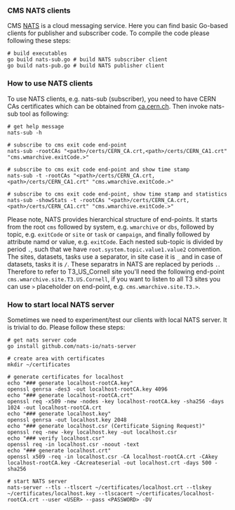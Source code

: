 ### CMS NATS clients
CMS [NATS](http://nats.io) is a cloud messaging service. Here you can find
basic Go-based clients for publisher and subscriber code. To compile the code
please following these steps:

```
# build executables
go build nats-sub.go # build NATS subscriber client
go build nats-pub.go # build NATS publisher client
```

### How to use NATS clients
To use NATS clients, e.g. nats-sub (subscriber), you need to have
CERN CAs certificates which can be obtained from
[ca.cern.ch](https://cafiles.cern.ch/cafiles/certificates/Download.aspx?ca=cern).
Then invoke nats-sub tool as following:
```
# get help message
nats-sub -h

# subscribe to cms exit code end-point
nats-sub -rootCAs "<path>/certs/CERN_CA.crt,<path>/certs/CERN_CA1.crt" "cms.wmarchive.exitCode.>"

# subscribe to cms exit code end-point and show time stamp
nats-sub -t -rootCAs "<path>/certs/CERN_CA.crt,<path>/certs/CERN_CA1.crt" "cms.wmarchive.exitCode.>"

# subscribe to cms exit code end-point, show time stamp and statistics
nats-sub -showStats -t -rootCAs "<path>/certs/CERN_CA.crt,<path>/certs/CERN_CA1.crt" "cms.wmarchive.exitCode.>"
```

Please note, NATS provides hierarchical structure of end-points. It starts from
the root `cms` followed by system, e.g. `wmarchive` or `dbs`, followed by
topic, e.g. `exitCode` or `site` or `task` or `campaign`, and finally followed
by attribute namd or value, e.g. `exitCode`. Each nested sub-topic is divided
by period `.`, such that we have `root.system.topic.value1.value2` convention.
The sites, datasets, tasks use a separator, in site case it is `_` and in case
of datasets, tasks it is `/`. These separatrs in NATS are replaced by periods
`.`. Therefore to refer to T3_US_Cornell site you'll need the following
end-point `cms.wmarchive.site.T3.US.Cornell`, if you want to listen to
all T3 sites you can use `>` placeholder on end-point, e.g.
`cms.wmarchive.site.T3.>`.

### How to start local NATS server
Sometimes we need to experiment/test our clients with local NATS server.
It is trivial to do. Please follow these steps:
```
# get nats server code
go install github.com/nats-io/nats-server

# create area with certificates
mkdir ~/certificates

# generate certificates for localhost
echo "### generate localhost-rootCA.key"
openssl genrsa -des3 -out localhost-rootCA.key 4096
echo "### generate localhost-rootCA.crt"
openssl req -x509 -new -nodes -key localhost-rootCA.key -sha256 -days 1024 -out localhost-rootCA.crt
echo "### generate localhost.key"
openssl genrsa -out localhost.key 2048
echo "### generate localhost.csr (Certificate Signing Request)"
openssl req -new -key localhost.key -out localhost.csr
echo "### verify localhost.csr"
openssl req -in localhost.csr -noout -text
echo "### generate localhost.crt"
openssl x509 -req -in localhost.csr -CA localhost-rootCA.crt -CAkey localhost-rootCA.key -CAcreateserial -out localhost.crt -days 500 -sha256

# start NATS server
nats-server --tls --tlscert ~/certificates/localhost.crt --tlskey ~/certificates/localhost.key --tlscacert ~/certificates/localhost-rootCA.crt --user <USER> --pass <PASSWORD> -DV
```
